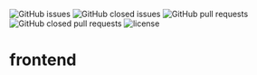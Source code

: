 <img alt="GitHub issues" src="https://img.shields.io/github/issues-raw/proyecto-TEA/frontend"> <img alt="GitHub closed issues" src="https://img.shields.io/github/issues-closed/proyecto-TEA/frontend"> <img alt="GitHub pull requests" src="https://img.shields.io/github/issues-pr-raw/proyecto-TEA/frontend"> <img alt="GitHub closed pull requests" src="https://img.shields.io/github/issues-pr-closed/proyecto-TEA/frontend"> <img alt="license" src="https://img.shields.io/badge/license-Apache-blue">
# frontend
